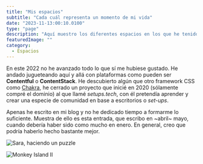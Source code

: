 ```yaml
---
title: "Mis espacios"
subtitle: "Cada cuál representa un momento de mi vida"
date: "2023-11-13:00:10.0100"
type: "page"
description: "Aquí muestro los diferentes espacios en los que he tenido el placer de trabajar con mi ordenador. Me encanta ser lo más nómada posible en este aspecto, por eso siempre aprovecho la ocasión para poder cambiar de ámbito."
featuredImage: ""
category:
  - Espacios
---
```


En este 2022 no he avanzado todo lo que sí me hubiese gustado. He andado jugueteando aquí y allá con plataformas como pueden ser **Contentful** o **ContentStack**. He descubierto algún que otro framework CSS como [Chakra](https://chakra-ui.com), he cerrado un proyecto que inicié en 2020 (sólamente compré el dominio) al que llamé _setups.tech_, con él pretendía aprender y crear una especie de comunidad en base a escritorios o _set-ups_.

Apenas he escrito en mi blog y no he dedicado tiempo a formarme lo suficiente. Muestra de ello es esta entrada, que escribo en ~abril~ mayo, cuando debería haber sido como mucho en enero. En general, creo que podría haberlo hecho bastante mejor.

![Sara, haciendo un puzzle](./a-link-to-the-past-2022-fotografia-44.jpg)

![Monkey Island II](./a-link-to-the-past-2022-fotografia-45.jpg)
